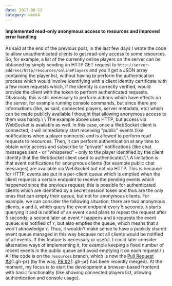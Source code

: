 ```yaml
---
date: 2017-06-22
category: week4
---
```


#### Implemented read-only anonymous access to resources and improved error handling
As said at the end of the previous post, in the last few days I wrote the code to allow unauthenticated clients to get read-only access to some resources. So, for example, a list of the currently online players on the server can be obtained by simply sending an HTTP GET request to `http://server-address/http/resources/onlinePlayers` and you'll get a JSON array containing the player list, without having to perform the authentication process which would involve identifying with a client identity certificate with a few more requests which, if the identity is correctly verified, would provide the client with the token to perform authenticated requests. Obviously, this is still necessary to perform actions which have effects on the server, for example running console commands, but since there are informations (like, as said, connected players, server metadata, etc) which can be made publicly available I thought that allowing anonymous access to them was handy.\\
\\
The example above uses HTTP, but access via WebSocket is available as well. In this case, once a WebSocket client is connected, it will immediately start receiving "public" events (like notifications when a player connects) and is allowed to perform read requests to resources. Then, it can perform authentication at any time to obtain write access and subscribe to "private" notifications (like chat messages sent - or "whispered" - only to the player identified by the client identity that the WebSocket client used to authenticate).\\
\\
A limitation is that event notifications for anonymous clients (for example public chat messages) are available via WebSocket but not via HTTP. This is because for HTTP, events are put in a per-client queue which is emptied when the client requests a certain endpoint to receive the pending events which happened since the previous request; this is possible for authenticated clients which are identified by a secret session token and thus are the only ones that can empty their queue, but not for anonymous clients. For example, we can consider the following situation: there are two anonymous clients, `A` and `B`, which query the event endpoint every 5 seconds. `A` starts querying it and is notified of an event `X` and plans to repeat the request after 5 seconds; a second later an event `Y` happens and `B` requests the event queue: `B` is notified of `Y`, but also empties the queue, which means that `A` won't aknowledge `Y`. Thus, it wouldn't make sense to have a publicly shared event queue managed in this way because not all clients would be notified of all events.
If this feature is necessary or useful, I could later consider alternative ways of implementing it, for example keeping a fixed number of recent events in the public queue and avoid emptying it on each request.\\
\\
All the code is on the `resources` branch, which is now the [Pull Request #3](https://github.com/MovingBlocks/FacadeServer/pull/3){:.gh-pr} (by the way, [PR #2](https://github.com/MovingBlocks/FacadeServer/pull/2){:.gh-pr} has been recently merged). At the moment, my focus is to start the development a browser-based frontend with basic functionality (like showing connected players list, allowing authentication and console usage).
